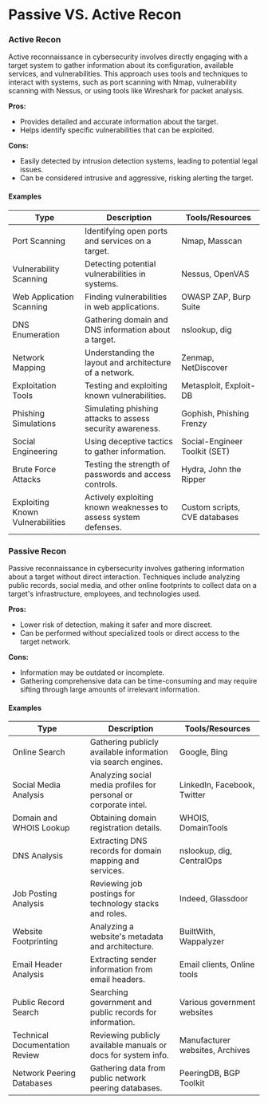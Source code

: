 # Passive VS. Active Recon

### Active Recon

Active reconnaissance in cybersecurity involves directly engaging with a target system to gather information about its configuration, available services, and vulnerabilities. This approach uses tools and techniques to interact with systems, such as port scanning with Nmap, vulnerability scanning with Nessus, or using tools like Wireshark for packet analysis.

**Pros:**
- Provides detailed and accurate information about the target.
- Helps identify specific vulnerabilities that can be exploited.

**Cons:**
- Easily detected by intrusion detection systems, leading to potential legal issues.
- Can be considered intrusive and aggressive, risking alerting the target.

#### Examples
| Type                        | Description                                          | Tools/Resources            |
|-----------------------------|------------------------------------------------------|-----------------------------|
| Port Scanning               | Identifying open ports and services on a target.     | Nmap, Masscan               |
| Vulnerability Scanning      | Detecting potential vulnerabilities in systems.      | Nessus, OpenVAS             |
| Web Application Scanning    | Finding vulnerabilities in web applications.         | OWASP ZAP, Burp Suite       |
| DNS Enumeration             | Gathering domain and DNS information about a target. | nslookup, dig               |
| Network Mapping             | Understanding the layout and architecture of a network. | Zenmap, NetDiscover      |
| Exploitation Tools          | Testing and exploiting known vulnerabilities.        | Metasploit, Exploit-DB      |
| Phishing Simulations        | Simulating phishing attacks to assess security awareness. | Gophish, Phishing Frenzy |
| Social Engineering          | Using deceptive tactics to gather information.       | Social-Engineer Toolkit (SET)|
| Brute Force Attacks         | Testing the strength of passwords and access controls. | Hydra, John the Ripper    |
| Exploiting Known Vulnerabilities | Actively exploiting known weaknesses to assess system defenses. | Custom scripts, CVE databases |

### Passive Recon
Passive reconnaissance in cybersecurity involves gathering information about a target without direct interaction. Techniques include analyzing public records, social media, and other online footprints to collect data on a target's infrastructure, employees, and technologies used. 

**Pros:**
- Lower risk of detection, making it safer and more discreet.
- Can be performed without specialized tools or direct access to the target network.

**Cons:**
- Information may be outdated or incomplete.
- Gathering comprehensive data can be time-consuming and may require sifting through large amounts of irrelevant information.

#### Examples
| Type                         | Description                                               | Tools/Resources                 |
|------------------------------|-----------------------------------------------------------|----------------------------------|
| Online Search                | Gathering publicly available information via search engines. | Google, Bing                     |
| Social Media Analysis        | Analyzing social media profiles for personal or corporate intel. | LinkedIn, Facebook, Twitter      |
| Domain and WHOIS Lookup      | Obtaining domain registration details.                     | WHOIS, DomainTools               |
| DNS Analysis                 | Extracting DNS records for domain mapping and services.    | nslookup, dig, CentralOps        |
| Job Posting Analysis         | Reviewing job postings for technology stacks and roles.    | Indeed, Glassdoor                |
| Website Footprinting         | Analyzing a website's metadata and architecture.           | BuiltWith, Wappalyzer            |
| Email Header Analysis        | Extracting sender information from email headers.          | Email clients, Online tools      |
| Public Record Search         | Searching government and public records for information.   | Various government websites      |
| Technical Documentation Review | Reviewing publicly available manuals or docs for system info. | Manufacturer websites, Archives  |
| Network Peering Databases    | Gathering data from public network peering databases.      | PeeringDB, BGP Toolkit           |

